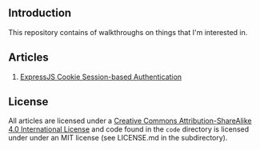 ## Introduction

This repository contains of walkthroughs on things that I'm interested in.

## Articles

1. [ExpressJS Cookie Session-based Authentication](https://github.com/honmanyau/walkthroughs/blob/master/a001-expressjs-session-based-authentication.md)

## License

All articles are licensed under a
[Creative Commons Attribution-ShareAlike 4.0 International License](https://creativecommons.org/licenses/by-sa/4.0/) and
code found in the `code` directory is licensed under under an MIT license (see LICENSE.md in the subdirectory).
